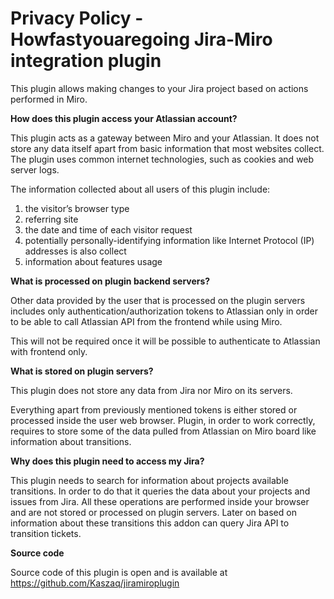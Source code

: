 # Privacy Policy - Howfastyouaregoing Jira-Miro integration plugin
This plugin allows making changes to your Jira project based on actions performed in Miro.

**How does this plugin access your Atlassian account?**

This plugin acts as a gateway between Miro and your Atlassian. It does not store any data itself apart from basic information that most websites collect. The plugin uses common internet technologies, such as cookies and web server logs. 

The information collected about all users of this plugin include:
1. the visitor’s browser type
2. referring site
3. the date and time of each visitor request
4. potentially personally-identifying information like Internet Protocol (IP) addresses is also collect
5. information about features usage

**What is processed on plugin backend servers?**

Other data provided by the user that is processed on the plugin servers includes only authentication/authorization tokens to Atlassian only in order to be able to call Atlassian API from the frontend while using Miro.

This will not be required once it will be possible to authenticate to Atlassian with frontend only.

**What is stored on plugin servers?**

This plugin does not store any data from Jira nor Miro on its servers. 

Everything apart from previously mentioned tokens is either stored or processed inside the user web browser. 
Plugin, in order to work correctly, requires to store some of the data pulled from Atlassian on Miro board like information about transitions.

**Why does this plugin need to access my Jira?**

This plugin needs to search for information about projects available transitions. In order to do that it queries the data about your projects and issues from Jira. All these operations are performed inside your browser and are not stored or processed on plugin servers.
Later on based on information about these transitions this addon can query Jira API to transition tickets.

**Source code**

Source code of this plugin is open and is available at https://github.com/Kaszaq/jiramiroplugin
